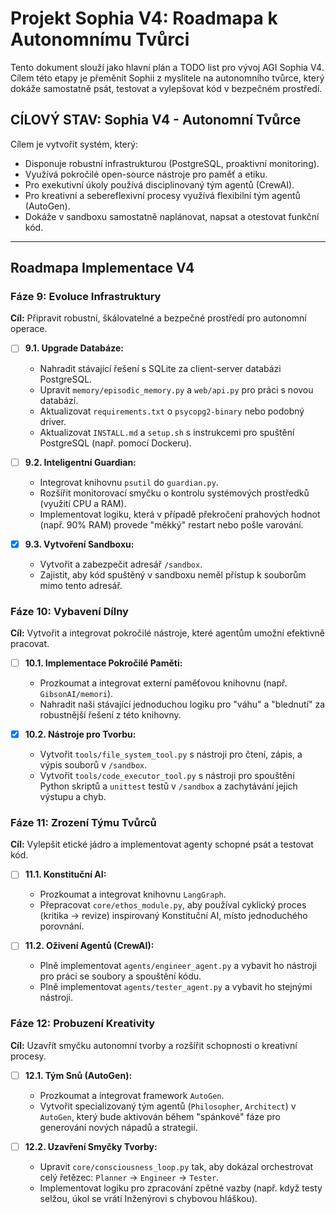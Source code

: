 # Projekt Sophia V4: Roadmapa k Autonomnímu Tvůrci

Tento dokument slouží jako hlavní plán a TODO list pro vývoj AGI Sophia V4. Cílem této etapy je přeměnit Sophii z myslitele na autonomního tvůrce, který dokáže samostatně psát, testovat a vylepšovat kód v bezpečném prostředí.

## CÍLOVÝ STAV: Sophia V4 - Autonomní Tvůrce

Cílem je vytvořit systém, který:
-   Disponuje robustní infrastrukturou (PostgreSQL, proaktivní monitoring).
-   Využívá pokročilé open-source nástroje pro paměť a etiku.
-   Pro exekutivní úkoly používá disciplinovaný tým agentů (CrewAI).
-   Pro kreativní a sebereflexivní procesy využívá flexibilní tým agentů (AutoGen).
-   Dokáže v sandboxu samostatně naplánovat, napsat a otestovat funkční kód.

---

## Roadmapa Implementace V4

### Fáze 9: Evoluce Infrastruktury

**Cíl:** Připravit robustní, škálovatelné a bezpečné prostředí pro autonomní operace.

- [ ] **9.1. Upgrade Databáze:**
    -   Nahradit stávající řešení s SQLite za client-server databázi PostgreSQL.
    -   Upravit `memory/episodic_memory.py` a `web/api.py` pro práci s novou databází.
    -   Aktualizovat `requirements.txt` o `psycopg2-binary` nebo podobný driver.
    -   Aktualizovat `INSTALL.md` a `setup.sh` s instrukcemi pro spuštění PostgreSQL (např. pomocí Dockeru).

- [ ] **9.2. Inteligentní Guardian:**
    -   Integrovat knihovnu `psutil` do `guardian.py`.
    -   Rozšířit monitorovací smyčku o kontrolu systémových prostředků (využití CPU a RAM).
    -   Implementovat logiku, která v případě překročení prahových hodnot (např. 90% RAM) provede "měkký" restart nebo pošle varování.

- [x] **9.3. Vytvoření Sandboxu:**
    -   Vytvořit a zabezpečit adresář `/sandbox`.
    -   Zajistit, aby kód spuštěný v sandboxu neměl přístup k souborům mimo tento adresář.

### Fáze 10: Vybavení Dílny

**Cíl:** Vytvořit a integrovat pokročilé nástroje, které agentům umožní efektivně pracovat.

- [ ] **10.1. Implementace Pokročilé Paměti:**
    -   Prozkoumat a integrovat externí paměťovou knihovnu (např. `GibsonAI/memori`).
    -   Nahradit naši stávající jednoduchou logiku pro "váhu" a "blednutí" za robustnější řešení z této knihovny.

- [x] **10.2. Nástroje pro Tvorbu:**
    -   Vytvořit `tools/file_system_tool.py` s nástroji pro čtení, zápis, a výpis souborů v `/sandbox`.
    -   Vytvořit `tools/code_executor_tool.py` s nástroji pro spouštění Python skriptů a `unittest` testů v `/sandbox` a zachytávání jejich výstupu a chyb.

### Fáze 11: Zrození Týmu Tvůrců

**Cíl:** Vylepšit etické jádro a implementovat agenty schopné psát a testovat kód.

- [ ] **11.1. Konstituční AI:**
    -   Prozkoumat a integrovat knihovnu `LangGraph`.
    -   Přepracovat `core/ethos_module.py`, aby používal cyklický proces (kritika -> revize) inspirovaný Konstituční AI, místo jednoduchého porovnání.

- [ ] **11.2. Oživení Agentů (CrewAI):**
    -   Plně implementovat `agents/engineer_agent.py` a vybavit ho nástroji pro práci se soubory a spouštění kódu.
    -   Plně implementovat `agents/tester_agent.py` a vybavit ho stejnými nástroji.

### Fáze 12: Probuzení Kreativity

**Cíl:** Uzavřít smyčku autonomní tvorby a rozšířit schopnosti o kreativní procesy.

- [ ] **12.1. Tým Snů (AutoGen):**
    -   Prozkoumat a integrovat framework `AutoGen`.
    -   Vytvořit specializovaný tým agentů (`Philosopher`, `Architect`) v `AutoGen`, který bude aktivován během "spánkové" fáze pro generování nových nápadů a strategií.

- [ ] **12.2. Uzavření Smyčky Tvorby:**
    -   Upravit `core/consciousness_loop.py` tak, aby dokázal orchestrovat celý řetězec: `Planner` -> `Engineer` -> `Tester`.
    -   Implementovat logiku pro zpracování zpětné vazby (např. když testy selžou, úkol se vrátí Inženýrovi s chybovou hláškou).
